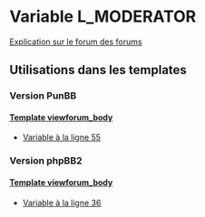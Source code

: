 # Variable L_MODERATOR
[Explication sur le forum des forums](http://forum.forumactif.com/t294113-listing-des-variables#L_MODERATOR)
## Utilisations dans les templates
### Version PunBB
#### [Template viewforum_body](punbb/viewforum_body.md)
* [Variable à la ligne 55](../punbb/viewforum_body.tpl#L55)
### Version phpBB2
#### [Template viewforum_body](subsilver/viewforum_body.md)
* [Variable à la ligne 36](../subsilver/viewforum_body.tpl#L36)